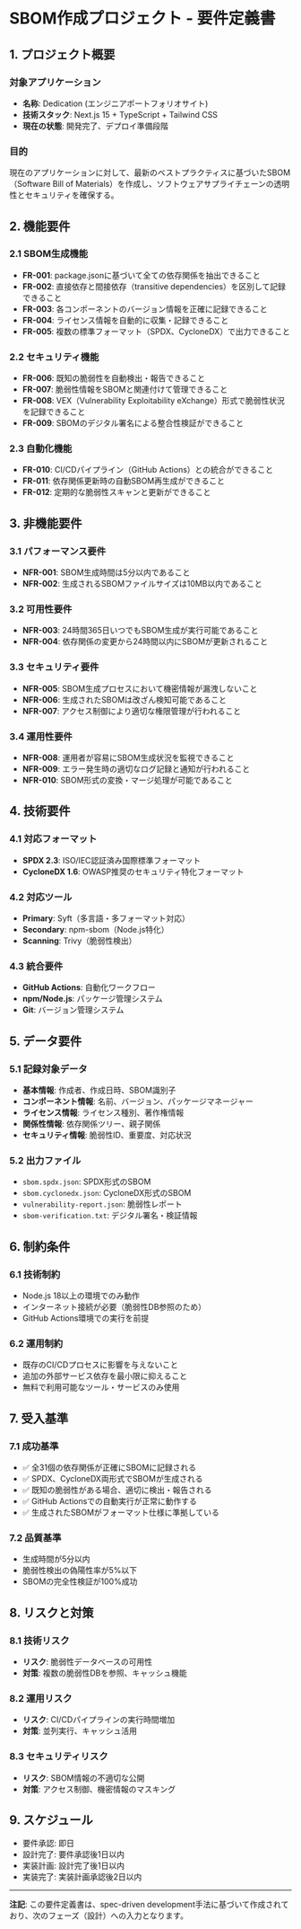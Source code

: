 # SBOM作成プロジェクト - 要件定義書

## 1. プロジェクト概要

### 対象アプリケーション
- **名称**: Dedication (エンジニアポートフォリオサイト)
- **技術スタック**: Next.js 15 + TypeScript + Tailwind CSS
- **現在の状態**: 開発完了、デプロイ準備段階

### 目的
現在のアプリケーションに対して、最新のベストプラクティスに基づいたSBOM（Software Bill of Materials）を作成し、ソフトウェアサプライチェーンの透明性とセキュリティを確保する。

## 2. 機能要件

### 2.1 SBOM生成機能
- **FR-001**: package.jsonに基づいて全ての依存関係を抽出できること
- **FR-002**: 直接依存と間接依存（transitive dependencies）を区別して記録できること
- **FR-003**: 各コンポーネントのバージョン情報を正確に記録できること
- **FR-004**: ライセンス情報を自動的に収集・記録できること
- **FR-005**: 複数の標準フォーマット（SPDX、CycloneDX）で出力できること

### 2.2 セキュリティ機能
- **FR-006**: 既知の脆弱性を自動検出・報告できること
- **FR-007**: 脆弱性情報をSBOMと関連付けて管理できること
- **FR-008**: VEX（Vulnerability Exploitability eXchange）形式で脆弱性状況を記録できること
- **FR-009**: SBOMのデジタル署名による整合性検証ができること

### 2.3 自動化機能
- **FR-010**: CI/CDパイプライン（GitHub Actions）との統合ができること
- **FR-011**: 依存関係更新時の自動SBOM再生成ができること
- **FR-012**: 定期的な脆弱性スキャンと更新ができること

## 3. 非機能要件

### 3.1 パフォーマンス要件
- **NFR-001**: SBOM生成時間は5分以内であること
- **NFR-002**: 生成されるSBOMファイルサイズは10MB以内であること

### 3.2 可用性要件
- **NFR-003**: 24時間365日いつでもSBOM生成が実行可能であること
- **NFR-004**: 依存関係の変更から24時間以内にSBOMが更新されること

### 3.3 セキュリティ要件
- **NFR-005**: SBOM生成プロセスにおいて機密情報が漏洩しないこと
- **NFR-006**: 生成されたSBOMは改ざん検知可能であること
- **NFR-007**: アクセス制御により適切な権限管理が行われること

### 3.4 運用性要件
- **NFR-008**: 運用者が容易にSBOM生成状況を監視できること
- **NFR-009**: エラー発生時の適切なログ記録と通知が行われること
- **NFR-010**: SBOM形式の変換・マージ処理が可能であること

## 4. 技術要件

### 4.1 対応フォーマット
- **SPDX 2.3**: ISO/IEC認証済み国際標準フォーマット
- **CycloneDX 1.6**: OWASP推奨のセキュリティ特化フォーマット

### 4.2 対応ツール
- **Primary**: Syft（多言語・多フォーマット対応）
- **Secondary**: npm-sbom（Node.js特化）
- **Scanning**: Trivy（脆弱性検出）

### 4.3 統合要件
- **GitHub Actions**: 自動化ワークフロー
- **npm/Node.js**: パッケージ管理システム
- **Git**: バージョン管理システム

## 5. データ要件

### 5.1 記録対象データ
- **基本情報**: 作成者、作成日時、SBOM識別子
- **コンポーネント情報**: 名前、バージョン、パッケージマネージャー
- **ライセンス情報**: ライセンス種別、著作権情報
- **関係性情報**: 依存関係ツリー、親子関係
- **セキュリティ情報**: 脆弱性ID、重要度、対応状況

### 5.2 出力ファイル
- `sbom.spdx.json`: SPDX形式のSBOM
- `sbom.cyclonedx.json`: CycloneDX形式のSBOM
- `vulnerability-report.json`: 脆弱性レポート
- `sbom-verification.txt`: デジタル署名・検証情報

## 6. 制約条件

### 6.1 技術制約
- Node.js 18以上の環境でのみ動作
- インターネット接続が必要（脆弱性DB参照のため）
- GitHub Actions環境での実行を前提

### 6.2 運用制約
- 既存のCI/CDプロセスに影響を与えないこと
- 追加の外部サービス依存を最小限に抑えること
- 無料で利用可能なツール・サービスのみ使用

## 7. 受入基準

### 7.1 成功基準
- ✅ 全31個の依存関係が正確にSBOMに記録される
- ✅ SPDX、CycloneDX両形式でSBOMが生成される
- ✅ 既知の脆弱性がある場合、適切に検出・報告される
- ✅ GitHub Actionsでの自動実行が正常に動作する
- ✅ 生成されたSBOMがフォーマット仕様に準拠している

### 7.2 品質基準
- 生成時間が5分以内
- 脆弱性検出の偽陽性率が5%以下
- SBOMの完全性検証が100%成功

## 8. リスクと対策

### 8.1 技術リスク
- **リスク**: 脆弱性データベースの可用性
- **対策**: 複数の脆弱性DBを参照、キャッシュ機能

### 8.2 運用リスク
- **リスク**: CI/CDパイプラインの実行時間増加
- **対策**: 並列実行、キャッシュ活用

### 8.3 セキュリティリスク
- **リスク**: SBOM情報の不適切な公開
- **対策**: アクセス制御、機密情報のマスキング

## 9. スケジュール
- 要件承認: 即日
- 設計完了: 要件承認後1日以内
- 実装計画: 設計完了後1日以内
- 実装完了: 実装計画承認後2日以内

---

**注記**: この要件定義書は、spec-driven development手法に基づいて作成されており、次のフェーズ（設計）への入力となります。